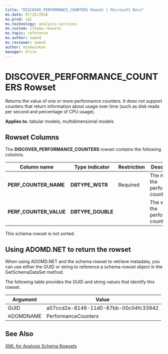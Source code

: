 ```yaml
---
title: "DISCOVER_PERFORMANCE_COUNTERS Rowset | Microsoft Docs"
ms.date: 07/25/2018
ms.prod: sql
ms.technology: analysis-services
ms.custom: schema-rowsets
ms.topic: reference
ms.author: owend
ms.reviewer: owend
author: minewiskan
manager: kfile
---
```

# DISCOVER_PERFORMANCE_COUNTERS Rowset

  Returns the value of one or more performance counters. It does not support counters that return information about usage over time (such as disk reads per second and percentage of CPU usage).  
  
 **Applies to:** tabular models, multidimensional models  
  
## Rowset Columns  
 The **DISCOVER_PERFORMANCE_COUNTERS** rowset contains the following columns.  
  
|Column name|Type indicator|Restriction|Description|  
|-----------------|--------------------|-----------------|-----------------|  
|**PERF_COUNTER_NAME**|**DBTYPE_WSTR**|Required|The name of the performance counter.|  
|**PERF_COUNTER_VALUE**|**DBTYPE_DOUBLE**||The value of the performance counter.|  
  
 This schema rowset is not sorted.  
  
## Using ADOMD.NET to return the rowset  
 When using ADOMD.NET and the schema rowset to retrieve metadata, you can use either the GUID or string to reference a schema rowset object in the GetSchemaDataSet method.
  
 The following table provides the GUID and string values that identify this rowset.  
  
|Argument|Value|  
|--------------|-----------|  
|GUID|a07ccd2e-8148-11d0-87bb-00c04fc33942|  
|ADOMDNAME|PerformanceCounters|  
  
## See Also  
 [XML for Analysis Schema Rowsets](xml-for-analysis-schema-rowsets.md)  
  
  

